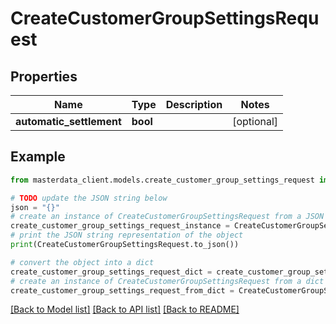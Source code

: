 # CreateCustomerGroupSettingsRequest


## Properties

Name | Type | Description | Notes
------------ | ------------- | ------------- | -------------
**automatic_settlement** | **bool** |  | [optional] 

## Example

```python
from masterdata_client.models.create_customer_group_settings_request import CreateCustomerGroupSettingsRequest

# TODO update the JSON string below
json = "{}"
# create an instance of CreateCustomerGroupSettingsRequest from a JSON string
create_customer_group_settings_request_instance = CreateCustomerGroupSettingsRequest.from_json(json)
# print the JSON string representation of the object
print(CreateCustomerGroupSettingsRequest.to_json())

# convert the object into a dict
create_customer_group_settings_request_dict = create_customer_group_settings_request_instance.to_dict()
# create an instance of CreateCustomerGroupSettingsRequest from a dict
create_customer_group_settings_request_from_dict = CreateCustomerGroupSettingsRequest.from_dict(create_customer_group_settings_request_dict)
```
[[Back to Model list]](../README.md#documentation-for-models) [[Back to API list]](../README.md#documentation-for-api-endpoints) [[Back to README]](../README.md)


